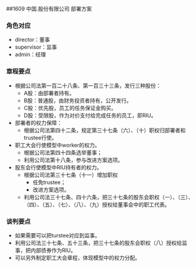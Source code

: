 ##1609 中国.股份有限公司
部署方案

### 角色对应
* director：董事
* supervisor：监事
* admin：经理

### 章程要点
* 根据公司法第一百二十八条、第一百三十三条，发行三种股份：
	* A股：由部署者持有。
	* B股：普通股，由财务投资者持有，公开发行。
	* C股：优先股，员工的任务保证金购买。
	* D股：受限股，作为对价支付给完成任务的员工，即RIU。
* 部署者的权力保障：
	* 根据公司法第四十二条，规定第三十七条（六）、（十）职权归部署者和trustee行使。
* 职工大会行使模型中worker的权力。
	* 根据公司法第四十四条选举董事；
	* 利用公司法第十八条，参与改进方案选项。
* 股东会行使模型中RIU持有者的权力。
	* 根据公司法第三十七条（十一）增加职权
		* 任免trustee；
		* 改进方案选项。
	* 利用公司法三十七条、四十六条，把三十七条的股东会职权（一）、（三）、（四）、（五）、（七）、（八）、（九）授权给董事会中的职工代表。

### 谈判要点
* 如果需要可以把turstee对应到监事。
* 利用公司法三十七条、五十三条，把三十七条的股东会职权（八）授权给监事，把内部债券作为RIU。
* 可以另外制定职工大会章程，体现模型中的权力分配。
